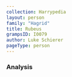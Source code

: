 ```yaml
---
collection: Harrypedia
layout: person
family: "Hagrid"
title: Rubeus
grampsID: I0079
author: Luke Schierer
pageType: person
---
```


### Analysis
